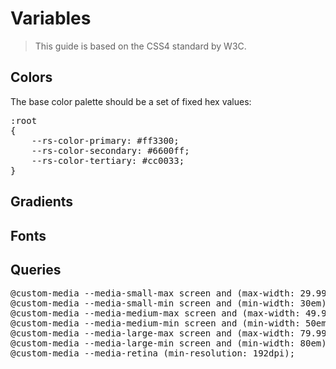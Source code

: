 Variables
=========

> This guide is based on the CSS4 standard by W3C.


Colors
------

The base color palette should be a set of fixed hex values:

<pre>
:root
{
	--rs-color-primary: #ff3300;
	--rs-color-secondary: #6600ff;
	--rs-color-tertiary: #cc0033;
}
</pre>


Gradients
---------


Fonts
-----


Queries
-------

<pre>
@custom-media --media-small-max screen and (max-width: 29.999em);
@custom-media --media-small-min screen and (min-width: 30em);
@custom-media --media-medium-max screen and (max-width: 49.999em);
@custom-media --media-medium-min screen and (min-width: 50em);
@custom-media --media-large-max screen and (max-width: 79.999em);
@custom-media --media-large-min screen and (min-width: 80em);
@custom-media --media-retina (min-resolution: 192dpi);
</pre>
